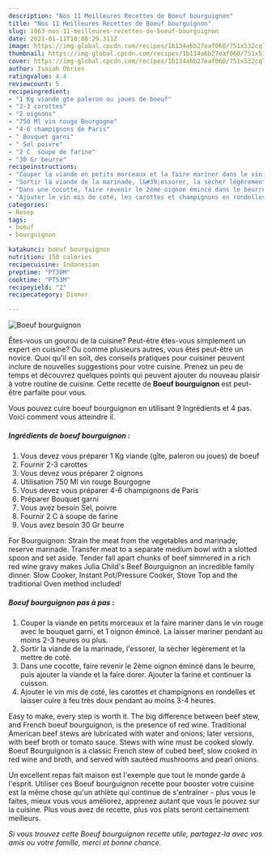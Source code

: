 ```yaml
---
description: "Nos 11 Meilleures Recettes de Boeuf bourguignon"
title: "Nos 11 Meilleures Recettes de Boeuf bourguignon"
slug: 1063-nos-11-meilleures-recettes-de-boeuf-bourguignon
date: 2021-01-11T10:08:29.311Z
image: https://img-global.cpcdn.com/recipes/1b134a6b27eaf060/751x532cq70/boeuf-bourguignon-photo-principale-de-la-recette.jpg
thumbnail: https://img-global.cpcdn.com/recipes/1b134a6b27eaf060/751x532cq70/boeuf-bourguignon-photo-principale-de-la-recette.jpg
cover: https://img-global.cpcdn.com/recipes/1b134a6b27eaf060/751x532cq70/boeuf-bourguignon-photo-principale-de-la-recette.jpg
author: Isaiah Obrien
ratingvalue: 4.4
reviewcount: 5
recipeingredient:
- "1 Kg viande gte paleron ou joues de boeuf"
- "2-3 carottes"
- "2 oignons"
- "750 Ml vin rouge Bourgogne"
- "4-6 champignons de Paris"
- " Bouquet garni"
- " Sel poivre"
- "2 C  soupe de farine"
- "30 Gr beurre"
recipeinstructions:
- "Couper la viande en petits morceaux et la faire mariner dans le vin rouge avec le bouquet garni, et 1 oignon émincé. La laisser mariner pendant au moins 2-3 heures ou plus."
- "Sortir la viande de la marinade, l&#39;essorer, la sècher légèrement et la mettre de coté."
- "Dans une cocotte, faire revenir le 2ème oignon émincé dans le beurre, puis ajouter la viande et la faire dorer. Ajouter la farine et continuer la cuisson."
- "Ajouter le vin mis de coté, les carottes et champignons en rondelles et laisser cuire à feu très doux pendant au moins 3-4 heures."
categories:
- Resep
tags:
- boeuf
- bourguignon

katakunci: boeuf bourguignon 
nutrition: 150 calories
recipecuisine: Indonesian
preptime: "PT30M"
cooktime: "PT53M"
recipeyield: "2"
recipecategory: Dinner

---
```



![Boeuf bourguignon](https://img-global.cpcdn.com/recipes/1b134a6b27eaf060/751x532cq70/boeuf-bourguignon-photo-principale-de-la-recette.jpg)

Êtes-vous un gourou de la cuisine? Peut-être êtes-vous simplement un expert en cuisine? Ou comme plusieurs autres, vous êtes peut-être un novice. Quoi qu'il en soit, des conseils pratiques pour cuisiner peuvent inclure de nouvelles suggestions pour votre cuisine. Prenez un peu de temps et découvrez quelques points qui peuvent ajouter du nouveau plaisir à votre routine de cuisine. Cette recette de <strong> Boeuf bourguignon </strong> est peut-être parfaite pour vous.

<!--inarticleads1-->

Vous pouvez cuire boeuf bourguignon en utilisant 9 Ingrédients et 4 pas. Voici comment vous atteindre il.

##### Ingrédients de boeuf bourguignon :

1. Vous devez vous préparer 1 Kg viande (gîte, paleron ou joues) de boeuf
1. Fournir 2-3 carottes
1. Vous devez vous préparer 2 oignons
1. Utilisation 750 Ml vin rouge Bourgogne
1. Vous devez vous préparer 4-6 champignons de Paris
1. Préparer  Bouquet garni
1. Vous avez besoin  Sel, poivre
1. Fournir 2 C à soupe de farine
1. Vous avez besoin 30 Gr beurre


For Bourguignon: Strain the meat from the vegetables and marinade; reserve marinade. Transfer meat to a separate medium bowl with a slotted spoon and set aside. Tender fall apart chunks of beef simmered in a rich red wine gravy makes Julia Child&#39;s Beef Bourguignon an incredible family dinner. Slow Cooker, Instant Pot/Pressure Cooker, Stove Top and the traditional Oven method included! 

<!--inarticleads2-->

##### Boeuf bourguignon pas à pas :

1. Couper la viande en petits morceaux et la faire mariner dans le vin rouge avec le bouquet garni, et 1 oignon émincé. La laisser mariner pendant au moins 2-3 heures ou plus.
1. Sortir la viande de la marinade, l&#39;essorer, la sècher légèrement et la mettre de coté.
1. Dans une cocotte, faire revenir le 2ème oignon émincé dans le beurre, puis ajouter la viande et la faire dorer. Ajouter la farine et continuer la cuisson.
1. Ajouter le vin mis de coté, les carottes et champignons en rondelles et laisser cuire à feu très doux pendant au moins 3-4 heures.


Easy to make, every step is worth it. The big difference between beef stew, and French boeuf bourguignon, is the presence of red wine. Traditional American beef stews are lubricated with water and onions; later versions, with beef broth or tomato sauce. Stews with wine must be cooked slowly. Boeuf Bourguignon is a classic French stew of cubed beef, slow cooked in red wine and broth, and served with sautéed mushrooms and pearl onions. 

<!--inarticleads1-->

<p>
Un excellent repas fait maison est l'exemple que tout le monde garde à l'esprit. Utiliser ces Boeuf bourguignon recette pour booster votre cuisine est la même chose qu'un athlète qui continue de s'entraîner - plus vous le faites, mieux vous vous améliorez, apprenez autant que vous le pouvez sur la cuisine. Plus vous avez de recette, plus vos plats seront certainement meilleurs.
</p>

<p>
<i>Si vous trouvez cette Boeuf bourguignon recette utile, partagez-la avec vos amis ou votre famille, merci et bonne chance.</i>
</p>

